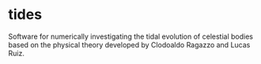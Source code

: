 # tides
Software for numerically investigating the tidal evolution of celestial bodies based on the physical theory developed by Clodoaldo Ragazzo and Lucas Ruiz.
